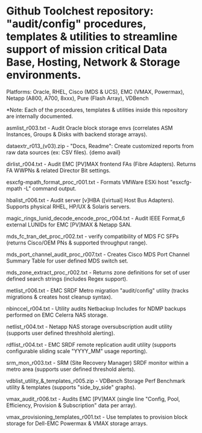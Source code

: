 # Github Toolchest repository: "audit/config" procedures, templates & utilities to streamline support of mission critical Data Base, Hosting, Network & Storage environments.

Platforms: Oracle, RHEL, Cisco (MDS & UCS), EMC (VMAX, Powermax), Netapp (A800, A700, 8xxx), Pure (Flash Array), VDBench

*Note: Each of the procedures, templates & utilities inside this repository are internally documented.

asmlist_r003.txt - Audit Oracle block storage envs (correlates ASM Instances, Groups & Disks with backend storage arrays).

dataextr_r013_(v03).zip - "Docs, Readme": Create customized reports from raw data sources (ex: CSV files).  {demo avail}

dirlist_r004.txt - Audit EMC [PV]MAX frontend FAs (Fibre Adapters).  Returns FA WWPNs & related Director Bit settings.

esxcfg-mpath_format_proc_r001.txt - Formats VMWare ESXi host "esxcfg-mpath -L" command output.

hbalist_r006.txt - Audit server [v]HBA ([virtual] Host Bus Adapters).  Supports physical RHEL, HP/UX & Solaris servers.

magic_rings_lunid_decode_encode_proc_r004.txt - Audit IEEE Format_6 external LUNIDs for EMC [PV]MAX & Netapp SAN.

mds_fc_tran_det_proc_r002.txt - verify compatibility of MDS FC SFPs (returns Cisco/OEM PNs & supported throughput range). 

mds_port_channel_audit_proc_r007.txt - Creates Cisco MDS Port Channel Summary Table for user defined MDS switch set.

mds_zone_extract_proc_r002.txt - Returns zone definitions for set of user defined search strings (includes Regex support).

metlist_r006.txt - EMC SRDF Metro migration "audit/config" utility (tracks migrations & creates host cleanup syntax).

nbinccel_r004.txt - Utility audits Netbackup Includes for NDMP backups performed on EMC Celerra NAS storage.

netlist_r004.txt - Netapp NAS storage oversubscription audit utility (supports user defined threshhold alerting).

rdflist_r004.txt - EMC SRDF remote replication audit utility (supports configurable sliding scale "YYYY_MM" usage reporting).

srm_mon_r003.txt - SRM (Site Recovery Manager) SRDF monitor within a metro area (supports user defined threshold alerts).

vdblist_utility_&_templates_r005.zip - VDBench Storage Perf Benchmark utility & templates (supports "side_by_side" graphs).

vmax_audit_r006.txt - Audits EMC [PV]MAX (single line "Config, Pool, Efficiency, Provision & Subscription" data per array). 

vmax_provisioning_templates_r001.txt - Use templates to provision block storage for Dell-EMC Powermax & VMAX storage arrays.
